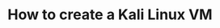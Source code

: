 ---
lang: es
layout: doc
redirect_from:
- /es/doc/kali/
- /es/doc/pentesting/kali/
redirect_to: https://github.com/Qubes-Community/Contents/blob/master/docs/os/pentesting/kali.md
ref: 87
title: How to create a Kali Linux VM
---